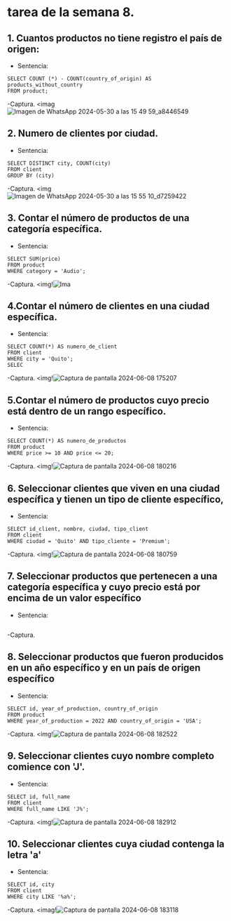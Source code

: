 # tarea de la semana 8.
## 1. Cuantos productos no tiene registro el país de origen:
 - Sentencia:
```
SELECT COUNT (*) - COUNT(country_of_origin) AS products_without_country
FROM product;
````
-Captura.
<imag![Imagen de WhatsApp 2024-05-30 a las 15 49 59_a8446549](https://github.com/micaelabar/tarea_deberes_gsetiondebasededatos/assets/148156209/6fff2b57-79ff-4e65-b739-31574407d987)
## 2. Numero de clientes por ciudad.
- Sentencia:
```
SELECT DISTINCT city, COUNT(city)
FROM client
GROUP BY (city)
````
-Captura.
<img![Imagen de WhatsApp 2024-05-30 a las 15 55 10_d7259422](https://github.com/micaelabar/tarea_deberes_gsetiondebasededatos/assets/148156209/d36aaa45-83dc-4b41-ad9f-338c5c162572)

## 3. Contar el número de productos de una categoría específica.
- Sentencia:
```
SELECT SUM(price)
FROM product
WHERE category = 'Audio';
````
-Captura.
<img!![Ima](https://github.com/micaelabar/tarea_deberes_gsetiondebasededatos/assets/148156209/cbf6d1f3-cdac-42c1-bb35-f12d467de00b)

## 4.Contar el número de clientes en una ciudad específica.
 - Sentencia:
```
SELECT COUNT(*) AS numero_de_client
FROM client
WHERE city = 'Quito';
SELEC 
````
-Captura.
<img!![Captura de pantalla 2024-06-08 175207](https://github.com/micaelabar/tarea_deberes_gsetiondebasededatos/assets/148156209/9eaa2277-0f6a-42f6-ae1e-1755fac6cb47)

 ## 5.Contar el número de productos cuyo precio está dentro de un rango específico.
- Sentencia:
```
SELECT COUNT(*) AS numero_de_productos
FROM product
WHERE price >= 10 AND price <= 20;
````
-Captura.
<img!![Captura de pantalla 2024-06-08 180216](https://github.com/micaelabar/tarea_deberes_gsetiondebasededatos/assets/148156209/44b840c2-c64f-466c-8d01-5ffc5014534e)

 ## 6. Seleccionar clientes que viven en una ciudad específica y tienen un tipo de cliente específico,
- Sentencia:
```
SELECT id_client, nombre, ciudad, tipo_client
FROM client
WHERE ciudad = 'Quito' AND tipo_cliente = 'Premium';
````
-Captura.
<img!![Captura de pantalla 2024-06-08 180759](https://github.com/micaelabar/tarea_deberes_gsetiondebasededatos/assets/148156209/b2cc8114-5113-4288-b2cc-2910e44d19f7)

 ## 7. Seleccionar productos que pertenecen a una categoría específica y cuyo precio está por encima de un valor específico
- Sentencia:
```
````
-Captura.
 ## 8. Seleccionar productos que fueron producidos en un año específico y en un país de origen específico
- Sentencia:
```
SELECT id, year_of_production, country_of_origin
FROM product
WHERE year_of_production = 2022 AND country_of_origin = 'USA';

````
-Captura.
<img!![Captura de pantalla 2024-06-08 182522](https://github.com/micaelabar/tarea_deberes_gsetiondebasededatos/assets/148156209/d7caf713-879b-4128-9300-b7025f642ebd)

 ## 9. Seleccionar clientes cuyo nombre completo comience con 'J'.
- Sentencia:
```
SELECT id, full_name
FROM client
WHERE full_name LIKE 'J%';
````
-Captura.
<img!![Captura de pantalla 2024-06-08 182912](https://github.com/micaelabar/tarea_deberes_gsetiondebasededatos/assets/148156209/6be38323-d58b-4c60-805e-8d41a4bb79c5)

  ## 10. Seleccionar clientes cuya ciudad contenga la letra 'a'
- Sentencia:
```
SELECT id, city
FROM client
WHERE city LIKE '%a%';
````
-Captura.
<imag!![Captura de pantalla 2024-06-08 183118](https://github.com/micaelabar/tarea_deberes_gsetiondebasededatos/assets/148156209/ca554608-6e07-4583-9512-b155eacd122b)

